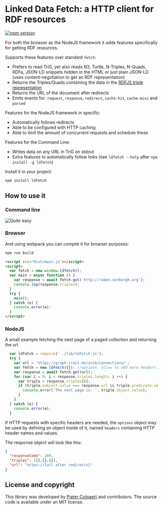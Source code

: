 # Linked Data Fetch: a HTTP client for RDF resources

[![npm version](https://badge.fury.io/js/ldfetch.svg)](https://badge.fury.io/js/ldfetch)

For both the browser as the NodeJS framework it adds features specifically for getting RDF resources.

Supports these features over standard `fetch`:
 * Prefers to read TriG, yet also reads N3, Turtle, N-Triples, N-Quads, RDFa, JSON-LD snippets hidden in the HTML or just plain JSON-LD (uses content-negotiation to get an RDF representation)
 * Returns the Triples/Quads containing the data in the [RDFJS triple representation](http://rdf.js.org/)
 * Returns the URL of the document after redirects
 * Emits events for: `request`, `response`, `redirect`, `cache-hit`, `cache-miss` and `parsed`

Features for the NodeJS framework in specific:
 * Automatically follows redirects
 * Able to be configured with HTTP caching
 * Able to limit the amount of concurrent requests and schedule these

Features for the Command Line:
 * Writes data on any URL in TriG on stdout
 * Extra features to automatically follow links (see `ldfetch --help` after `npm install -g ldfetch`)

Install it in your project:

```bash
npm install ldfetch
```

## How to use it

### Command line

![Quite easy](https://github.com/pietercolpaert/ldfetch/raw/master/src/tty.gif "Straightforward to use this on a CLI")

### Browser

And using webpack you can compile it for browser purposes:
```bash
npm run build
```

```html
<script src="dist/main.js"></script>
<script>
  var fetch = new window.ldfetch();
  var main = async function () {
    var response = await fetch.get('http://ruben.verborgh.org');
    console.log(response.triples);
  }
  try {
    main();
  } catch (e) {
    console.error(e);
  }
</script>
```

### NodeJS

A small example fetching the next page of a paged collection and returning the url
```javascript
  var ldfetch = require('../lib/ldfetch.js');
  try {
    var url = 'https://graph.irail.be/sncb/connections/';
    var fetch = new ldfetch({}); //options: allow to add more headers if needed
    var response = await fetch.get(url); 
    for (var i = 0; i < response.triples.length; i ++) {
      var triple = response.triples[i];
      if (triple.subject.value === response.url && triple.predicate.value === 'http://www.w3.org/ns/hydra/core#next') {
        console.error('The next page is: ', triple.object.value);
      }
    }
  } catch (e) {
    console.error(e);
  }
```
  
If HTTP requests with specific headers are needed, the `options` object may be used by defining an object inside of it, named `headers` containing HTTP header names and values.

The response object will look like this:
```json
{
  "responseCode": 200,
  "triples": [{},{},{}],
  "url": "https://{url after redirects}"
}
```

## License and copyright

This library was developed by [Pieter Colpaert](https://pietercolpaert.be) and contributors. The source code is available under an MIT license.
